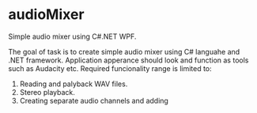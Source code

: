 # audioMixer
Simple audio mixer using C#.NET WPF.

The goal of task is to create simple audio mixer using C# languahe and .NET framework.
Application apperance should look and function as tools such as Audacity etc. Required funcionality range is limited to:
1. Reading and palyback WAV files.
2. Stereo playback.
3. Creating separate audio channels and adding 
